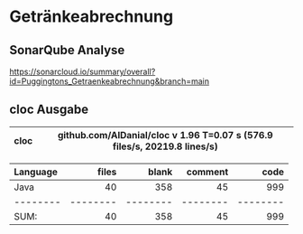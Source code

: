 # Getränkeabrechnung

## SonarQube Analyse
https://sonarcloud.io/summary/overall?id=Puggingtons_Getraenkeabrechnung&branch=main

## cloc Ausgabe

<!-- CLOC-REPORT-START -->
cloc|github.com/AlDanial/cloc v 1.96  T=0.07 s (576.9 files/s, 20219.8 lines/s)
--- | ---

Language|files|blank|comment|code
:-------|-------:|-------:|-------:|-------:
Java|40|358|45|999
--------|--------|--------|--------|--------
SUM:|40|358|45|999
<!-- CLOC-REPORT-END -->
